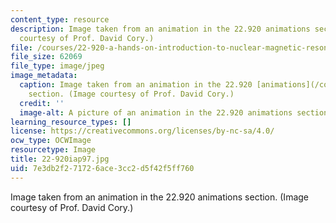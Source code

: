 ```yaml
---
content_type: resource
description: Image taken from an animation in the 22.920 animations section. (Image
  courtesy of Prof. David Cory.)
file: /courses/22-920-a-hands-on-introduction-to-nuclear-magnetic-resonance-january-iap-1997/7e3db2f271726ace3cc2d5f42f5ff760_22-920iap97.jpg
file_size: 62069
file_type: image/jpeg
image_metadata:
  caption: Image taken from an animation in the 22.920 [animations](/courses/22-920-a-hands-on-introduction-to-nuclear-magnetic-resonance-january-iap-1997/pages/animations)
    section. (Image courtesy of Prof. David Cory.)
  credit: ''
  image-alt: A picture of an animation in the 22.920 animations section.
learning_resource_types: []
license: https://creativecommons.org/licenses/by-nc-sa/4.0/
ocw_type: OCWImage
resourcetype: Image
title: 22-920iap97.jpg
uid: 7e3db2f2-7172-6ace-3cc2-d5f42f5ff760
---
```

Image taken from an animation in the 22.920 animations section. (Image courtesy of Prof. David Cory.)